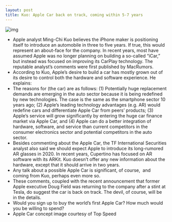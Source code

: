 ```yaml
---
layout: post
title: Kuo: Apple Car back on track, coming within 5-7 years
---
```

![img](http://media.idownloadblog.com/wp-content/uploads/2018/08/apple-car-concept.jpg)
* Apple analyst Ming-Chi Kuo believes the iPhone maker is positioning itself to introduce an automobile in three to five years. If true, this would represent an about-face for the company. In recent years, most have assumed Apple was no longer planning on building a so-called “iCar,” but instead was focused on improving its CarPlay technology. The reputable analyst’s comments were first published by MacRumors.
* According to Kuo, Apple’s desire to build a car has mostly grown out of its desire to control both the hardware and software experience. He explains:
* The reasons for (the car) are as follows: (1) Potentially huge replacement demands are emerging in the auto sector because it is being redefined by new technologies. The case is the same as the smartphone sector 10 years ago; (2) Apple’s leading technology advantages (e.g. AR) would redefine cars and differentiate Apple Car from peers’ products; (3) Apple’s service will grow significantly by entering the huge car finance market via Apple Car, and (4) Apple can do a better integration of hardware, software, and service than current competitors in the consumer electronics sector and potential competitors in the auto sector.
* Besides commenting about the Apple Car, the TF International Securities analyst also said we should expect Apple to introduce its long-rumored AR glasses in 2020. In recent years, Cupertino has focused on AR software with its ARKit. Kuo doesn’t offer any new information about the hardware, except that it should arrive in two years.
* Any talk about a possible Apple Car is significant, of course,  and coming from Kuo, perhaps even more so.
* These comments, coupled with the recent announcement that former Apple executive Doug Field was returning to the company after a stint at Tesla, do suggest the car is back on track. The devil, of course, will be in the details.
* Would you sign up to buy the world’s first Apple Car? How much would you be willing to spend?
* Apple Car concept image courtesy of Top Speed

